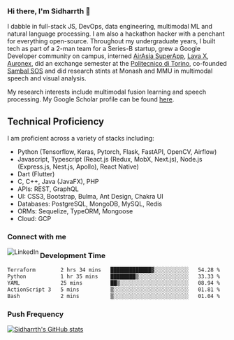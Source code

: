 ### Hi there, I'm Sidharrth 👋

I dabble in full-stack JS, DevOps, data engineering, multimodal ML and natural language processing. I am also a hackathon hacker with a penchant for everything open-source. Throughout my undergraduate years, I built tech as part of a 2-man team for a Series-B startup, grew a Google Developer community on campus, interned [AirAsia SuperApp](https://airasia.com/), [Lava X](https://lavax.co/), [Auronex](http://auronex.com/), did an exchange semester at the [Politecnico di Torino](https://www.polito.it/), co-founded [Sambal SOS](https://www.sambalsos.com/) and did research stints at Monash and MMU in multimodal speech and visual analysis. 

My research interests include multimodal fusion learning and speech processing. My Google Scholar profile can be found [here](https://scholar.google.com/citations?hl=en&user=9biRWAMAAAAJ).

## Technical Proficiency
I am proficient across a variety of stacks including:
- Python (Tensorflow, Keras, Pytorch, Flask, FastAPI, OpenCV, Airflow)
- Javascript, Typescript (React.js (Redux, MobX, Next.js), Node.js (Express.js, Nest.js, Apollo), React Native)
- Dart (Flutter)
- C, C++, Java (JavaFX), PHP
- APIs: REST, GraphQL
- UI: CSS3, Bootstrap, Bulma, Ant Design, Chakra UI
- Databases: PostgreSQL, MongoDB, MySQL, Redis
- ORMs: Sequelize, TypeORM, Mongoose
- Cloud: GCP

### Connect with me

[<img align="left" alt="LinkedIn" src="https://img.shields.io/badge/linkedin-%230077B5.svg?&style=for-the-badge&logo=linkedin&logoColor=white" />][linkedin]

### Development Time
<!--START_SECTION:waka-->

```txt
Terraform        2 hrs 34 mins   █████████████▓░░░░░░░░░░░   54.28 %
Python           1 hr 35 mins    ████████▒░░░░░░░░░░░░░░░░   33.33 %
YAML             25 mins         ██▒░░░░░░░░░░░░░░░░░░░░░░   08.94 %
ActionScript 3   5 mins          ▒░░░░░░░░░░░░░░░░░░░░░░░░   01.81 %
Bash             2 mins          ▒░░░░░░░░░░░░░░░░░░░░░░░░   01.04 %
```

<!--END_SECTION:waka-->

### Push Frequency
[![Sidharrth's GitHub stats](https://github-readme-stats.vercel.app/api?username=sidharrth2002&show_icons=true)](https://github.com/sidharrth2002/github-readme-stats)

[site]: https://sidharrth.me/
[blog]: https://mathsforgeeks.org/blog
[linkedin]: https://www.linkedin.com/in/sidharrth-nagappan/

